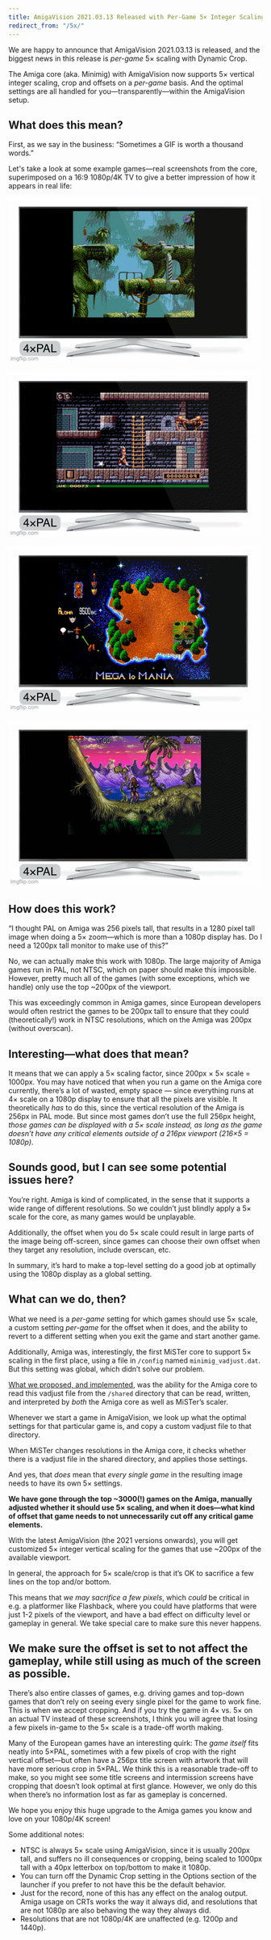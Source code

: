 ```yaml
---
title: AmigaVision 2021.03.13 Released with Per-Game 5× Integer Scaling
redirect_from: "/5x/"
---
```


We are happy to announce that AmigaVision 2021.03.13 is released, and the biggest news in this release is *per-game* 5× scaling with Dynamic Crop.

The Amiga core (aka. Minimig) with AmigaVision now supports 5× vertical integer scaling, crop and offsets on a *per-game* basis. And the optimal settings are all handled for you—transparently—within the AmigaVision setup.

##  What does this mean?

First, as we say in the business: “Sometimes a GIF is worth a thousand words.”

Let's take a look at some example games—real screenshots from the core, superimposed on a 16:9 1080p/4K TV to give a better impression of how it appears in real life:

![5x scaling](/images/flashback5x.gif)

![5x scaling](/images/gods5x.gif)

![5x scaling](/images/megalomania5x.gif)

![5x scaling](/images/lionheart5x.gif)


## How does this work?

“I thought PAL on Amiga was 256 pixels tall, that results in a 1280 pixel tall image when doing a 5× zoom—which is more than a 1080p display has. Do I need a 1200px tall monitor to make use of this?”

No, we can actually make this work with 1080p. The large majority of Amiga games run in PAL, not NTSC, which on paper should make this impossible. However, pretty much all of the games (with some exceptions, which we handle) only use the top ~200px of the viewport. 

This was exceedingly common in Amiga games, since European developers would often restrict the games to be 200px tall to ensure that they could (theoretically!) work in NTSC resolutions, which on the Amiga was 200px (without overscan).

## Interesting—what does that mean?

It means that we can apply a 5× scaling factor, since 200px × 5× scale = 1000px. You may have noticed that when you run a game on the Amiga core currently, there’s a lot of wasted, empty space — since everything runs at 4× scale on a 1080p display to ensure that all the pixels are visible. It theoretically *has* to do this, since the vertical resolution of the Amiga is 256px in PAL mode. But since most games don’t use the full 256px height, *those games can be displayed with a 5× scale instead, as long as the game doesn’t have any critical elements outside of a 216px viewport (216×5 = 1080p)*.

## Sounds good, but I can see some potential issues here?

You’re right. Amiga is kind of complicated, in the sense that it supports a wide range of different resolutions. So we couldn’t just blindly apply a 5× scale for the core, as many games would be unplayable. 

Additionally, the offset when you do 5× scale could result in large parts of the image being off-screen, since games can choose their own offset when they target any resolution, include overscan, etc. 

In summary, it’s hard to make a top-level setting do a good job at optimally using the 1080p display as a global setting.

## What can we do, then?

What we need is a *per-game* setting for which games should use 5× scale, a custom setting *per-game* for the offset when it does, and the ability to revert to a different setting when you exit the game and start another game.

Additionally, Amiga was, interestingly, the first MiSTer core to support 5× scaling in the first place, using a file in `/config` named `minimig_vadjust.dat`. But this setting was global, which didn’t solve our problem. 

[What we proposed, and implemented], was the ability for the Amiga core to read this vadjust file from the `/shared` directory that can be read, written, and interpreted by *both* the Amiga core as well as MiSTer’s scaler. 

Whenever we start a game in AmigaVision, we look up what the optimal settings for that particular game is, and copy a custom vadjust file to that directory. 

When MiSTer changes resolutions in the Amiga core, it checks whether there is a vadjust file in the shared directory, and applies those settings.

And yes, that *does* mean that *every single game* in the resulting image needs to have its own 5× settings. 

**We have gone through the top ~3000(!) games on the Amiga, manually adjusted whether it should use 5× scaling, and when it does—what kind of offset that game needs to not unnecessarily cut off any critical game elements.**

With the latest AmigaVision (the 2021 versions onwards), you will get customized 5× integer vertical scaling for the games that use ~200px of the available viewport. 

In general, the approach for 5× scale/crop is that it’s OK to sacrifice a few lines on the top and/or bottom.

This means that *we may sacrifice a few pixels*, which *could* be critical in e.g. a platformer like Flashback, where you could have platforms that were just 1-2 pixels of the viewport, and have a bad effect on difficulty level or gameplay in general. We take special care to make sure this never happens.

## We make sure the offset is set to not affect the gameplay, while still using as much of the screen as possible.

There’s also entire classes of games, e.g. driving games and top-down games that don’t rely on seeing every single pixel for the game to work fine. This is when we accept cropping. And if you try the game in 4× vs. 5× on an actual TV instead of these screenshots, I think you will agree that losing a few pixels in-game to the 5× scale is a trade-off worth making.

Many of the European games have an interesting quirk: The *game itself* fits neatly into 5×PAL, sometimes with a few pixels of crop with the right vertical offset—but often have a 256px title screen with artwork that will have more serious crop in 5×PAL. We think this is a reasonable trade-off to make, so you might see some title screens and intermission screens have cropping that doesn’t look optimal at first glance. However, we only do this when there’s no information lost as far as gameplay is concerned.

We hope you enjoy this huge upgrade to the Amiga games you know and love on your 1080p/4K screen!

Some additional notes:

* NTSC is always 5× scale using AmigaVision, since it is usually 200px tall, and suffers no ill consequences or cropping, being scaled to 1000px tall with a 40px letterbox on top/bottom to make it 1080p.
* You can turn off the Dynamic Crop setting in the Options section of the launcher if you prefer to not have this be the default behavior. 
* Just for the record, none of this has any effect on the analog output. Amiga usage on CRTs works the way it always did, and resolutions that are not 1080p are also behaving the way they always did.
* Resolutions that are not 1080p/4K are unaffected (e.g. 1200p and 1440p).

[What we proposed, and implemented]:https://github.com/MiSTer-devel/Minimig-AGA_MiSTer/issues/90
